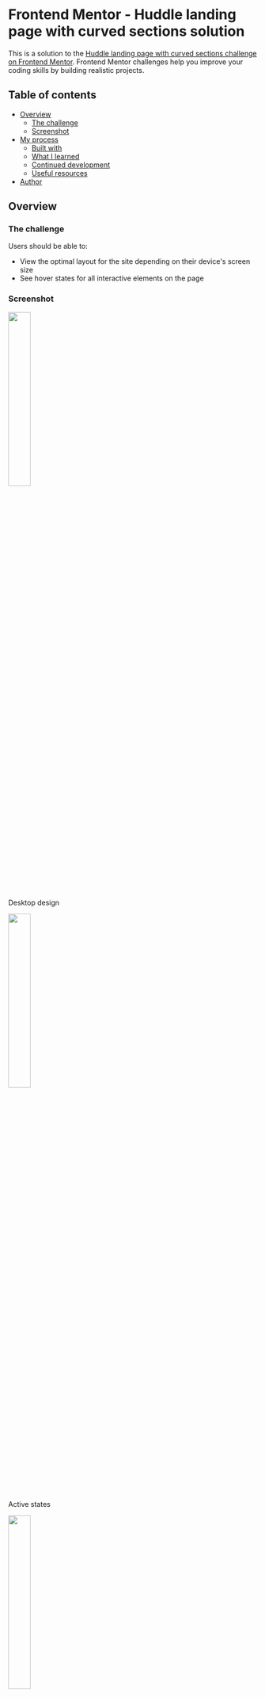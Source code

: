 # Frontend Mentor - Huddle landing page with curved sections solution

This is a solution to the [Huddle landing page with curved sections challenge on Frontend Mentor](https://www.frontendmentor.io/challenges/huddle-landing-page-with-curved-sections-5ca5ecd01e82137ec91a50f2). Frontend Mentor challenges help you improve your coding skills by building realistic projects. 

## Table of contents

- [Overview](#overview)
  - [The challenge](#the-challenge)
  - [Screenshot](#screenshot)
- [My process](#my-process)
  - [Built with](#built-with)
  - [What I learned](#what-i-learned)
  - [Continued development](#continued-development)
  - [Useful resources](#useful-resources)
- [Author](#author)

## Overview

### The challenge

Users should be able to:

- View the optimal layout for the site depending on their device's screen size
- See hover states for all interactive elements on the page

### Screenshot

  <img src="design/desktop-design.jpg" style="width: 30%;">
  <p>Desktop design</p>
  
  <img src="design/active-states.jpg" style="width: 30%;">
  <p>Active states</p>
  
  <img src="design/mobile-design.jpg"  style="width: 30%;">
  <p>Mobile design</p>
  
  
## My process

### Built with

- Semantic HTML5 markup
- HTML forms
- CSS custom properties
- Flexbox
- CSS Grid
- JavaScript

### What I learned
 1. Removing the default border around an input text box. 
  This code helps to do that.
  
    input:focus, textarea:focus, select:focus{
        outline: none;
    }
    
    
 2. I also learnt about some client-side validation tool in Javascript.
    This function helps to check if the value of the input matches the format expected. for example, an email input. You can go through my full code to understand better.
    
    function myValidation() {
        if(input.validity.typeMismatch) {
            error.innerHTML = 'Check your email please!';
            error.classList.add('error-message');
            input.classList.add('red-border');
        } else {
            error.innerHTML = '';
            input.classList.remove('red-border');
        }
    }
    
    
### Continued development

    I look forward to refactoring my code and writing shorter, better, cleaner code. 

### Useful resources

- [Stack Overflow](https://www.stackoverflow.com) 
- [Google](https://www.google.com) 



## Author
- Frontend Mentor - [@Dami-Moore](https://www.frontendmentor.io/profile/Dami-Moore)
- Twitter - [@Sam_damilola](https://www.twitter.com/Sam_damilola)

